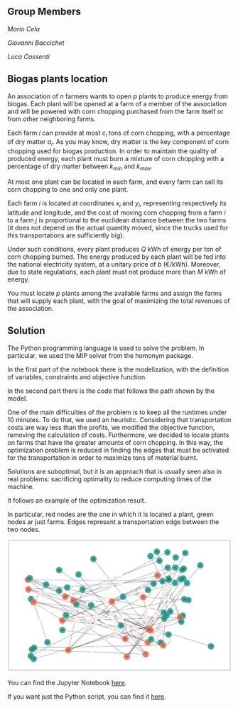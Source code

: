 ## Group Members
*Mario Cela*

*Giovanni Baccichet*

*Luca Cassenti*

## Biogas plants location

An association of $n$ farmers wants to open $p$ plants to produce energy from biogas. 
Each plant will be opened at a farm of a member of the association and will be powered with corn chopping purchased from the farm itself or from other neighboring farms.

Each farm $i$ can provide at most $c_i$ tons of corn chopping, with a percentage of dry matter $a_i$. As you may know, dry matter is the key component of corn chopping used for biogas production. In order to maintain the quality of produced energy, each plant must burn a mixture of corn chopping with a percentage of dry matter between $k_{min}$ and $k_{max}$. 

At most one plant can be located in each farm, and every farm can sell its corn chopping to one and only one plant.

Each farm $i$ is located at coordinates $x_i$ and $y_i$, representing respectively its latitude and longitude, and the cost of moving corn chopping from a farm $i$ to a farm $j$ is proportional to the euclidean distance between the two farms (it does not depend on the actual quantity moved, since the trucks used for this transportations are sufficiently big). 

Under such conditions, every plant produces $Q$ kWh of energy per ton of corn chopping burned. The energy produced by each plant will be fed into the national electricity system, at a unitary price of $b$ (€/kWh). Moreover, due to state regulations, each plant must not produce more than $M$ kWh of energy.

You must locate $p$ plants among the available farms and assign the farms that will supply each plant, with the goal of maximizing the total revenues of the association.

## Solution
The Python programming language is used to solve the problem. In particular, we used the MIP solver from the homonym package.

In the first part of the notebook there is the modelization, with the definition of variables, constraints and objective function.

In the second part there is the code that follows the path shown by the model. 

One of the main difficulties of the problem is to keep all the runtimes under 10 minutes.
To do that, we used an heuristic. Considering that transportation costs are way less than the profits, we modified the objective function, removing the
calculation of costs. Furthermore, we decided to locate plants on farms that have the greater amounts of corn chopping. In this way, the optimization problem is reduced in finding the edges that must be activated for the transportation in order to maximize tons of material burnt.

Solutions are suboptimal, but it is an approach that is usually seen also in real problems: sacrificing optimality to reduce computing times of the machine.

It follows an example of the optimization result.

In particular, red nodes are the one in which it is located a plant, green nodes ar just farms. Edges represent a transportation edge between the two nodes.

![Drag Racing](/src/Images/download.png)

You can find the Jupyter Notebook [here](GiovanniBaccichet_LucaCassenti_MarioCela.ipynb).

If you want just the Python script, you can find it [here](/src/main.py).
